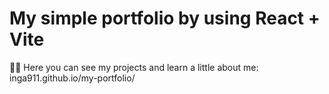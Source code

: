 # My simple portfolio by using React + Vite

🙋‍♀️ Here you can see my projects and learn a little about me: inga911.github.io/my-portfolio/ 
